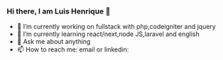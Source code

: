 ### Hi there, I am Luis Henrique 👋

- 🔭 I’m currently working on fullstack with php,codeigniter and jquery 
- 🌱 I’m currently learning react/next,node JS,laravel and english
- 💬 Ask me about anything
- 📫 How to reach me: email or linkedin:


